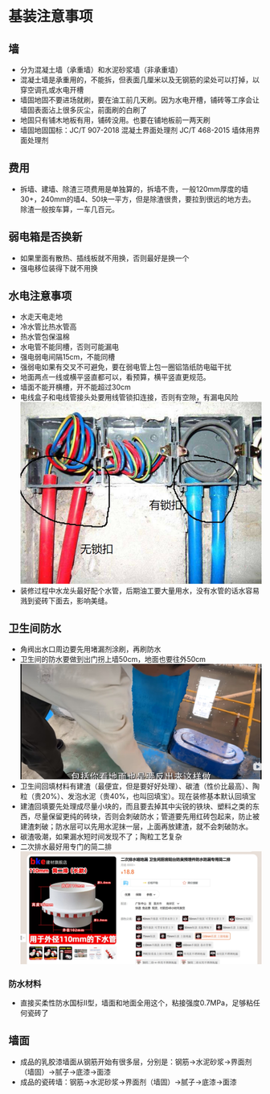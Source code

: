 # 基装注意事项

## 墙

* 分为混凝土墙（承重墙）和水泥砂浆墙（非承重墙）
* 混凝土墙是承重用的，不能拆，但表面几厘米以及无钢筋的梁处可以打掉，以穿空调孔或水电开槽
* 墙固地固不要进场就刷，要在油工前几天刷。因为水电开槽，铺砖等工序会让墙固表面沾上很多灰尘，前面刷的白刷了
* 地固只有铺木地板有用，铺砖没用。也要在铺地板前一两天刷
* 墙固地固国标：JC/T 907-2018 混凝土界面处理剂 JC/T 468-2015 墙体用界面处理剂

## 费用

* 拆墙、建墙、除渣三项费用是单独算的，拆墙不贵，一般120mm厚度的墙30+，240mm的墙4、50块一平方，但是除渣很贵，要拉到很远的地方去。除渣一般按车算，一车几百元。

## 弱电箱是否换新

* 如果里面有散热、插线板就不用换，否则最好是换一个
* 强电移位装得下就不用换

## 水电注意事项

* 水走天电走地
* 冷水管比热水管高
* 热水管包保温棉
* 水电管不能同槽，否则可能漏电
* 强电弱电间隔15cm，不能同槽
* 强弱电如果有交叉不可避免，要在弱电管上包一圈铝箔纸防电磁干扰
* 地面两点一线或横平竖直都可以，看预算，横平竖直更规范。
* 墙面不能开横槽，开不能超过30cm
* 电线盒子和电线管接头处要用线管锁扣连接，否则有空隙，有漏电风险
![](./img/%E7%BA%BF%E7%AE%A1%E9%94%81%E6%89%A3.jpg)
* 装修过程中水龙头最好配个水管，后期油工要大量用水，没有水管的话水容易溅到瓷砖下面去，影响美缝。

## 卫生间防水

* 角阀出水口周边要先用堵漏剂涂刷，再刷防水
* 卫生间的防水要做到出门拐上墙50cm，地面也要往外50cm
![](./img/%E5%8D%AB%E7%94%9F%E9%97%B4%E5%A4%96%E9%98%B2%E6%B0%B4.jpg)
* 卫生间回填材料有建渣（最便宜，但是要好好处理）、碳渣（性价比最高）、陶粒（贵20%）、发泡水泥（贵40%，也叫回填宝）。现在装修基本默认回填宝
* 建渣回填要先处理成尽量小块的，而且要去掉其中尖锐的铁块、塑料之类的东西，尽量保留更纯的砖块，否则会刺破防水；管道要先用红砖包起来，防止被建渣刺破；防水层可以先用水泥抹一层，上面再放建渣，就不会刺破防水。
* 碳渣吸潮，如果漏水短时间发现不了；陶粒工艺复杂
* 二次排水最好用专门的简二排
![](./img/%E7%AE%80%E4%BA%8C%E6%8E%92.jpg)

### 防水材料

* 直接买柔性防水国标II型，墙面和地面全用这个，粘接强度0.7MPa，足够粘任何瓷砖了

## 墙面

* 成品的乳胶漆墙面从钢筋开始有很多层，分别是：钢筋->水泥砂浆->界面剂（墙固）->腻子->底漆->面漆
* 成品的瓷砖墙：钢筋->水泥砂浆->界面剂（墙固）->腻子->底漆->面漆
